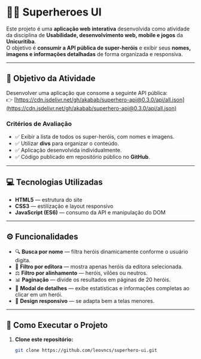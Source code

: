 # 🦸‍♂️ Superheroes UI

Este projeto é uma **aplicação web interativa** desenvolvida como atividade da disciplina de **Usabilidade, desenvolvimento web, mobile e jogos** da **Unicuritiba**.  
O objetivo é **consumir a API pública de super-heróis** e exibir seus **nomes, imagens e informações detalhadas** de forma organizada e responsiva.

---

## 🎯 Objetivo da Atividade

Desenvolver uma aplicação que consome a seguinte API pública:  
👉 [https://cdn.jsdelivr.net/gh/akabab/superhero-api@0.3.0/api/all.json](https://cdn.jsdelivr.net/gh/akabab/superhero-api@0.3.0/api/all.json)

### Critérios de Avaliação
- ✅ Exibir a lista de todos os super-heróis, com nomes e imagens.  
- ✅ Utilizar **divs** para organizar o conteúdo.  
- ✅ Aplicação desenvolvida individualmente.  
- ✅ Código publicado em repositório público no **GitHub**.  

---

## 💻 Tecnologias Utilizadas

- **HTML5** — estrutura do site  
- **CSS3** — estilização e layout responsivo  
- **JavaScript (ES6)** — consumo da API e manipulação do DOM  

---

## ⚙️ Funcionalidades

- 🔍 **Busca por nome** — filtra heróis dinamicamente conforme o usuário digita.  
- 🏢 **Filtro por editora** — mostra apenas heróis da editora selecionada.  
- ⚖️ **Filtro por alinhamento** — heróis, vilões ou neutros.  
- 📊 **Paginação** — divide os resultados em páginas de 20 heróis.  
- 📜 **Modal de detalhes** — exibe estatísticas e informações completas ao clicar em um herói.  
- 📱 **Design responsivo** — se adapta bem a telas menores.  

---

## 🚀 Como Executar o Projeto

1. **Clone este repositório:**
   ```bash
   git clone https://github.com/leovncs/superhero-ui.git
